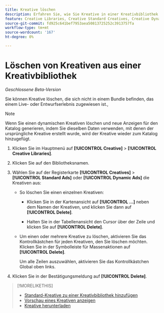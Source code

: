 ```yaml
---
title: Kreative löschen
description: Erfahren Sie, wie Sie Kreative in einer Kreativbibliothek löschen.
feature: Creative Libraries, Creative Standard Creatives, Creative Dynamic Creatives
source-git-commit: fd925c641bef7953aea50813725252c3913757fa
workflow-type: tm+mt
source-wordcount: '167'
ht-degree: 0%

---
```


# Löschen von Kreativen aus einer Kreativbibliothek

*Geschlossene Beta-Version*

Sie können Kreative löschen, die sich nicht in einem Bundle befinden, das einem Live- oder Entwurfserlebnis zugewiesen ist.<!-- verify if we can have child creative variations anymore:  , and that doesn't have child creative variations in a bundle that's assigned to a live or draft experience  -->,<!-- Add an x-ref to experience statuses, or an about page??  --> <!-- add with an x-ref once this feature is added:  If a creative is assigned to a live experience, then remove it from the experience before you continue. -->

>[!NOTE]
>
>Wenn Sie einen dynamischen Kreativen löschen und neue Anzeigen für den Katalog generieren, indem Sie dieselben Daten verwenden, mit denen der ursprüngliche Kreative erstellt wurde, wird der Kreative wieder zum Katalog hinzugefügt.

1. Klicken Sie im Hauptmenü auf **[!UICONTROL Creative]** > **[!UICONTROL Creative Libraries]**.

1. Klicken Sie auf den Bibliotheksnamen.

1. Wählen Sie auf der Registerkarte **[!UICONTROL Creatives]** > **[!UICONTROL Standard Ads]** oder **[!UICONTROL Dynamic Ads]** die Kreativen aus:

   * So löschen Sie einen einzelnen Kreativen:

      * Klicken Sie in der Kartenansicht auf **[!UICONTROL ...]** neben dem Namen der Kreativen, und klicken Sie dann auf **[!UICONTROL Delete]**.

      * Halten Sie in der Tabellenansicht den Cursor über der Zeile und klicken Sie auf **[!UICONTROL Delete]**.

   * Um einen oder mehrere Kreative zu löschen, aktivieren Sie das Kontrollkästchen für jeden Kreativen, den Sie löschen möchten. Klicken Sie in der Symbolleiste für Massenaktionen auf **[!UICONTROL Delete]**.

     Um alle Zeilen auszuwählen, aktivieren Sie das Kontrollkästchen Global oben links.

1. Klicken Sie in der Bestätigungsmeldung auf **[!UICONTROL Delete]**.

>[!MORELIKETHIS]
>
>* [Standard-Kreative zu einer Kreativbibliothek hinzufügen](creative-add-standard.md)
>* [Vorschau eines Kreativen anzeigen](creative-preview.md)
>* [Kreative herunterladen](creative-download.md)
